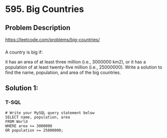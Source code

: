 # 595. Big Countries

## Problem Description
https://leetcode.com/problems/big-countries/
###
A country is big if:

it has an area of at least three million (i.e., 3000000 km2), or
it has a population of at least twenty-five million (i.e., 25000000).
Write a solution to find the name, population, and area of the big countries.

## Solution 1:
### T-SQL
```
# Write your MySQL query statement below
SELECT name, population, area
FROM World
WHERE area >= 3000000
OR population >= 25000000;
```
